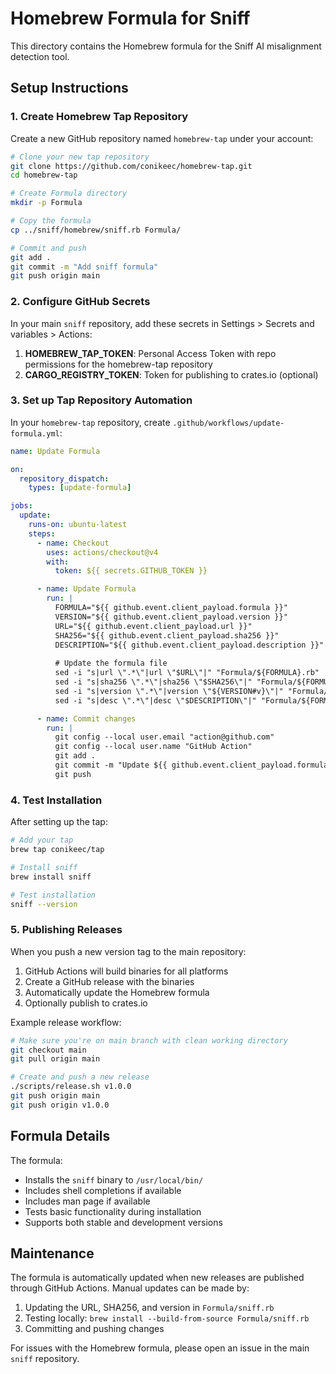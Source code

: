 # Homebrew Formula for Sniff

This directory contains the Homebrew formula for the Sniff AI misalignment detection tool.

## Setup Instructions

### 1. Create Homebrew Tap Repository

Create a new GitHub repository named `homebrew-tap` under your account:

```bash
# Clone your new tap repository
git clone https://github.com/conikeec/homebrew-tap.git
cd homebrew-tap

# Create Formula directory
mkdir -p Formula

# Copy the formula
cp ../sniff/homebrew/sniff.rb Formula/

# Commit and push
git add .
git commit -m "Add sniff formula"
git push origin main
```

### 2. Configure GitHub Secrets

In your main `sniff` repository, add these secrets in Settings > Secrets and variables > Actions:

1. **HOMEBREW_TAP_TOKEN**: Personal Access Token with repo permissions for the homebrew-tap repository
2. **CARGO_REGISTRY_TOKEN**: Token for publishing to crates.io (optional)

### 3. Set up Tap Repository Automation

In your `homebrew-tap` repository, create `.github/workflows/update-formula.yml`:

```yaml
name: Update Formula

on:
  repository_dispatch:
    types: [update-formula]

jobs:
  update:
    runs-on: ubuntu-latest
    steps:
      - name: Checkout
        uses: actions/checkout@v4
        with:
          token: ${{ secrets.GITHUB_TOKEN }}

      - name: Update Formula
        run: |
          FORMULA="${{ github.event.client_payload.formula }}"
          VERSION="${{ github.event.client_payload.version }}"
          URL="${{ github.event.client_payload.url }}"
          SHA256="${{ github.event.client_payload.sha256 }}"
          DESCRIPTION="${{ github.event.client_payload.description }}"
          
          # Update the formula file
          sed -i "s|url \".*\"|url \"$URL\"|" "Formula/${FORMULA}.rb"
          sed -i "s|sha256 \".*\"|sha256 \"$SHA256\"|" "Formula/${FORMULA}.rb"
          sed -i "s|version \".*\"|version \"${VERSION#v}\"|" "Formula/${FORMULA}.rb"
          sed -i "s|desc \".*\"|desc \"$DESCRIPTION\"|" "Formula/${FORMULA}.rb"

      - name: Commit changes
        run: |
          git config --local user.email "action@github.com"
          git config --local user.name "GitHub Action"
          git add .
          git commit -m "Update ${{ github.event.client_payload.formula }} to ${{ github.event.client_payload.version }}" || exit 0
          git push
```

### 4. Test Installation

After setting up the tap:

```bash
# Add your tap
brew tap conikeec/tap

# Install sniff
brew install sniff

# Test installation
sniff --version
```

### 5. Publishing Releases

When you push a new version tag to the main repository:

1. GitHub Actions will build binaries for all platforms
2. Create a GitHub release with the binaries
3. Automatically update the Homebrew formula
4. Optionally publish to crates.io

Example release workflow:

```bash
# Make sure you're on main branch with clean working directory
git checkout main
git pull origin main

# Create and push a new release
./scripts/release.sh v1.0.0
git push origin main
git push origin v1.0.0
```

## Formula Details

The formula:
- Installs the `sniff` binary to `/usr/local/bin/`
- Includes shell completions if available
- Includes man page if available
- Tests basic functionality during installation
- Supports both stable and development versions

## Maintenance

The formula is automatically updated when new releases are published through GitHub Actions. Manual updates can be made by:

1. Updating the URL, SHA256, and version in `Formula/sniff.rb`
2. Testing locally: `brew install --build-from-source Formula/sniff.rb`
3. Committing and pushing changes

For issues with the Homebrew formula, please open an issue in the main `sniff` repository.